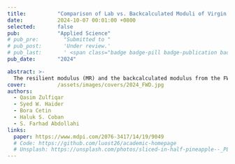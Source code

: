 ```yaml
---
title:          "Comparison of Lab vs. Backcalculated Moduli of Virgin Aggregate and Recycled Aggregate Base Layers"
date:           2024-10-07 00:01:00 +0800
selected:       false
pub:            "Applied Science"
# pub_pre:        "Submitted to "
# pub_post:       'Under review.'
# pub_last:       ' <span class="badge badge-pill badge-publication badge-success">Spotlight</span>'
pub_date:       "2024"

abstract: >-
  The resilient modulus (MR) and the backcalculated modulus from the FWD testing (EFWD) of the unbound layers are critical inputs in the analysis/design of pavements. Several studies have tried to develop a conversion factor between these two parameters, while the nonlinear stress dependency of unbound materials and the pavement strain response are mostly missing from the literature. This study aims to compare the laboratory-measured MR of recycled aggregate base (RAB) materials and a virgin aggregate base using field-based EFWD and tries to establish pavement’s responses to loading using vertical strains from both the MR and EFWD values of the respective materials as comparability parameters between the two. For this purpose, a control virgin aggregate (VA, limestone) and three types of RAB materials were selected to construct four test sections. The test sections were modeled in layered elastic- and finite-element-based pavement response models to calculate the vertical strains at the mid-depth of the base and top of the subgrade layers. A comparison of the lab-calculated vertical strains using MR with actual vertical strains in the field from EFWD showed that there was no relationship between the two stiffness parameters in all tested RABs. The vertical strains, based on the lab MR, undermined the stiffness of the recycled aggregates in the field. In contrast, the values of EFWD based on the vertical strains remained close to the MR strains of limestone (VA) throughout the testing period, establishing an EFWD vs. MR relationship (MR = 0.87 EFWD). The results also show that fine RCA was a better-performing material over three years. This research not only explores how the hydration process in RABs limits the development of MR-EFWD correlations but also underscores the need to consider real-world conditions when assessing their performance.
cover:          /assets/images/covers/2024_FWD.jpg
authors:
  - Qasim Zulfiqar
  - Syed W. Haider
  - Bora Cetin
  - Haluk S. Coban
  - S. Farhad Abdollahi
links:
  paper: https://www.mdpi.com/2076-3417/14/19/9049
  # Code: https://github.com/luost26/academic-homepage
  # Unsplash: https://unsplash.com/photos/sliced-in-half-pineapple--_PLJZmHZzk
---
```

